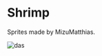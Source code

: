 # Shrimp

Sprites made by MizuMatthias.

![das](https://github.com/user-attachments/assets/c2bde44f-9875-4b8f-8d39-af273419c5a5)
